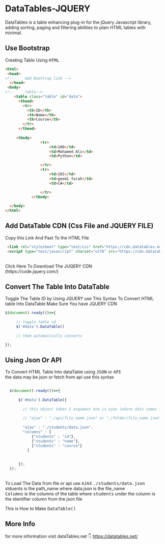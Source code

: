 # DataTables-JQUERY
DataTables is a table enhancing plug-in for the jQuery Javascript library, adding sorting, paging and filtering abilities to plain HTML tables with minimal.

## Use Bootstrap
Creating Table Using <kbd>HTML</kbd><br>
```html
<html>
 <head>
<!--     Add Boottrap link -->
  </head>
 <body>
<!--     table-->
    <table class="table" id="data">
      <thead>
        <tr>
          <th>ID</th>
          <th>Name</th>
          <th>Course</th>
        </tr>
      </thead>
     
     <tbody>
                <tr>
                    <td>100</td>
                    <td>Mohamed Ali</td>
                    <td>Python</td>

                </tr>
                <tr>
                    <td>101</td>
                    <td>geedi farah</td>
                    <td>C#</td>

                </tr>
            </tbody> 
   
  </body>
</html>

```


## Add DataTable CDN (Css File and JQUERY FILE) 
Copy this Link And Past To the HTML File<br>
```html
 <link rel="stylesheet" type="text/css" href="https://cdn.datatables.net/1.11.3/css/jquery.dataTables.css">
 <script type="text/javascript" charset="utf8" src="https://cdn.datatables.net/1.11.3/js/jquery.dataTables.js"></script>

```

<br>
Click Here To Download The JUQERY CDN<br>
(https://code.jquery.com/)


## Convert The Table Into DataTable
Toggle The Table ID by Using JQUERY use This Syntax To Convert HTML table Into DataTable Make Sure You have JQUERY CDN<br>

```javascript
$(document).ready(()=>{
    
     // toggle table id
     $('#data').DataTable()
     
     // them automatically converts

});

```


## Using Json Or API
To Convert HTML Table Into dataTable using <kbd>JSON</kbd> or <kbd> API</kbd><br>
the data may be json or fetch from api use this syntax<br>

```javascript
 
  $(document).ready(()=>{
      
      $('#data').DataTable({
        
        // this object takes 2 argument one is ajax (where data comes from) and other is column
        
        // "ajax" : "./api/file_name.json" or "./folder/file_name.json"
        
        "ajax" : "./students/data.json",
        "columns" : [
            {"students" : "id"},
            {"students" : "name"},
            {"students" : "course"}
          ]
          
   
      });
  });


```
<br>
To Load The Data from file or api use <kbd>AJAX</kbd>
<kbd>./students/data.json</kbd> stduents is the path_name where data.json is the file_name <br>
<kbd>Columns</kbd> is the columns of the table  where <kbd>students</kbd> under the column is the identifier column from the json file <br>

This is How to Make <kbd>DataTable()</kbd>

## More Info
for more information visit dataTables.net 👇
https://datatables.net/

